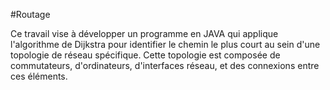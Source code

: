 
#Routage



Ce travail vise à développer un programme en JAVA qui applique l'algorithme de Dijkstra pour identifier le chemin le plus court au sein d'une topologie de réseau spécifique. Cette topologie est composée de commutateurs, d'ordinateurs, d'interfaces réseau, et des connexions entre ces éléments.
